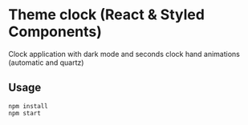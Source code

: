 # Theme clock (React & Styled Components)

Clock application with dark mode and seconds clock hand animations (automatic and quartz)

## Usage

```
npm install
npm start
```
